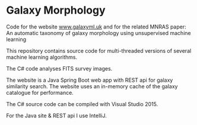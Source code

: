 # Galaxy Morphology 

Code for the website www.galaxyml.uk and for the related MNRAS paper: An automatic taxonomy of galaxy morphology using unsupervised machine learning 

This repository contains source code for multi-threaded versions of several machine learning algorithms.

The C# code analyses FITS survey images.

The website is a Java Spring Boot web app with REST api for galaxy similarity search. The website uses an in-memory cache of the galaxy catalogue for performance. 

The C# source code can be compiled with Visual Studio 2015.

For the Java site & REST api I use IntelliJ.


